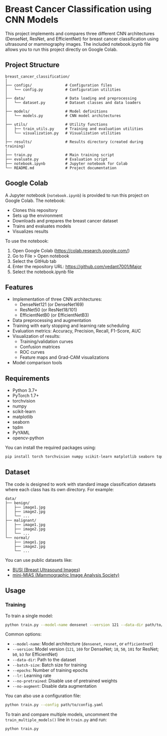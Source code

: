 # Breast Cancer Classification using CNN Models

This project implements and compares three different CNN architectures (DenseNet, ResNet, and EfficientNet) for breast cancer classification using ultrasound or mammography images. The included notebook.ipynb file allows you to run this project directly on Google Colab.

## Project Structure

```
breast_cancer_classification/
│
├── configs/               # Configuration files
│   └── config.py          # Configuration utilities
│
├── data/                  # Data loading and preprocessing
│   └── dataset.py         # Dataset classes and data loaders
│
├── models/                # Model definitions
│   └── models.py          # CNN model architectures
│
├── utils/                 # Utility functions
│   ├── train_utils.py     # Training and evaluation utilities
│   └── visualization.py   # Visualization utilities
│
├── results/               # Results directory (created during training)
│
├── train.py               # Main training script
├── evaluate.py            # Evaluation script
├── notebook.ipynb         # Jupyter notebook for Colab
└── README.md              # Project documentation
```

## Google Colab

A Jupyter notebook (`notebook.ipynb`) is provided to run this project on Google Colab. The notebook:
- Clones this repository
- Sets up the environment
- Downloads and prepares the breast cancer dataset
- Trains and evaluates models
- Visualizes results

To use the notebook:
1. Open Google Colab (https://colab.research.google.com/)
2. Go to File > Open notebook
3. Select the GitHub tab
4. Enter the repository URL: https://github.com/vedant7001/Major
5. Select the notebook.ipynb file

## Features

- Implementation of three CNN architectures:
  - DenseNet121 (or DenseNet169)
  - ResNet50 (or ResNet18/101)
  - EfficientNetB0 (or EfficientNetB3)
- Data preprocessing and augmentation
- Training with early stopping and learning rate scheduling
- Evaluation metrics: Accuracy, Precision, Recall, F1-Score, AUC
- Visualization of results:
  - Training/validation curves
  - Confusion matrices
  - ROC curves
  - Feature maps and Grad-CAM visualizations
- Model comparison tools

## Requirements

- Python 3.7+
- PyTorch 1.7+
- torchvision
- numpy
- scikit-learn
- matplotlib
- seaborn
- tqdm
- PyYAML
- opencv-python

You can install the required packages using:

```bash
pip install torch torchvision numpy scikit-learn matplotlib seaborn tqdm pyyaml opencv-python
```

## Dataset

The code is designed to work with standard image classification datasets where each class has its own directory. For example:

```
data/
├── benign/
│   ├── image1.jpg
│   ├── image2.jpg
│   └── ...
├── malignant/
│   ├── image1.jpg
│   ├── image2.jpg
│   └── ...
└── normal/
    ├── image1.jpg
    ├── image2.jpg
    └── ...
```

You can use public datasets like:
- [BUSI (Breast Ultrasound Images)](https://scholar.cu.edu.eg/Dataset_BUSI.zip)
- [mini-MIAS (Mammographic Image Analysis Society)](http://peipa.essex.ac.uk/info/mias.html)

## Usage

### Training

To train a single model:

```bash
python train.py --model-name densenet --version 121 --data-dir path/to/dataset --batch-size 32 --epochs 30
```

Common options:
- `--model-name`: Model architecture (`densenet`, `resnet`, or `efficientnet`)
- `--version`: Model version (`121`, `169` for DenseNet; `18`, `50`, `101` for ResNet; `b0`, `b3` for EfficientNet)
- `--data-dir`: Path to the dataset
- `--batch-size`: Batch size for training
- `--epochs`: Number of training epochs
- `--lr`: Learning rate
- `--no-pretrained`: Disable use of pretrained weights
- `--no-augment`: Disable data augmentation

You can also use a configuration file:

```bash
python train.py --config path/to/config.yaml
```

To train and compare multiple models, uncomment the `train_multiple_models()` line in `train.py` and run:

```bash
python train.py
```